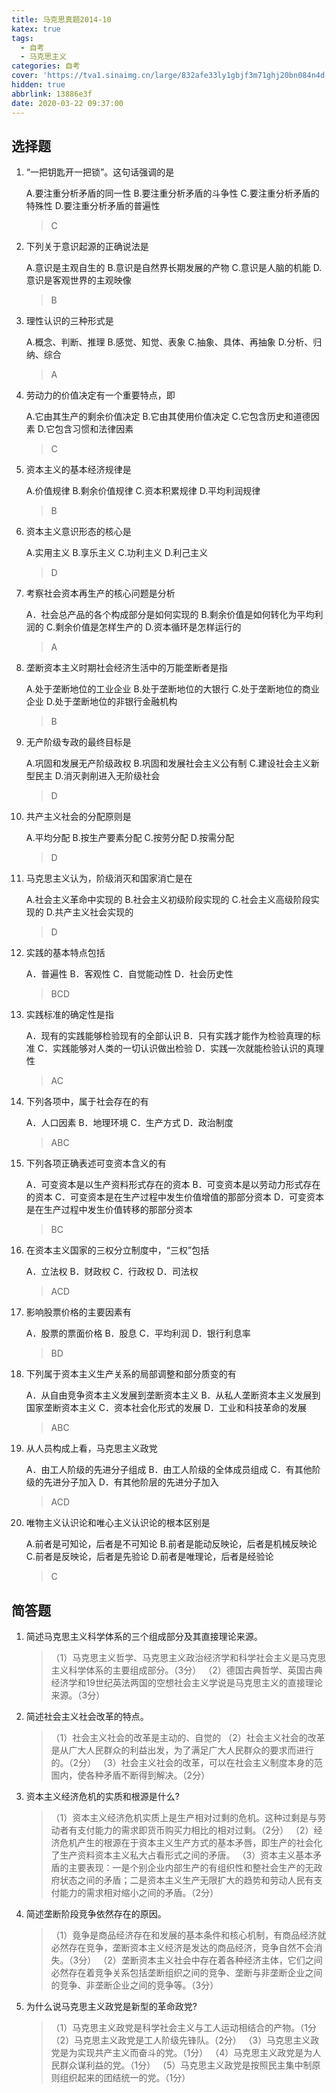 ```yaml
---
title: 马克思真题2014-10
katex: true
tags:
  - 自考
  - 马克思主义
categories: 自考
cover: 'https://tva1.sinaimg.cn/large/832afe33ly1gbjf3m71ghj20bn084n4d.jpg'
hidden: true
abbrlink: 13886e3f
date: 2020-03-22 09:37:00
---
```


## 选择题

1. “一把钥匙开一把锁”。这句话强调的是

   A.要注重分析矛盾的同一性
   B.要注重分析矛盾的斗争性
   C.要注重分析矛盾的特殊性
   D.要注重分析矛盾的普遍性

   > C

2. 下列关于意识起源的正确说法是

   A.意识是主观自生的 
   B.意识是自然界长期发展的产物
   C.意识是人脑的机能 
   D.意识是客观世界的主观映像

   > B

3. 理性认识的三种形式是

   A.概念、判断、推理 
   B.感觉、知觉、表象
   C.抽象、具体、再抽象
   D.分析、归纳、综合

   > A

4. 劳动力的价值决定有一个重要特点，即

   A.它由其生产的剩余价值决定
   B.它由其使用价值决定
   C.它包含历史和道德因素
   D.它包含习惯和法律因素

   > C

5. 资本主义的基本经济规律是

   A.价值规律
   B.剩余价值规律
   C.资本积累规律
   D.平均利润规律

   > B

6. 资本主义意识形态的核心是

   A.实用主义 
   B.享乐主义
   C.功利主义
   D.利己主义

   > D

7. 考察社会资本再生产的核心问题是分析

   A．社会总产品的各个构成部分是如何实现的
   B.剩余价值是如何转化为平均利润的
   C.剩余价值是怎样生产的
   D.资本循环是怎样运行的

   > A

8. 垄断资本主义时期社会经济生活中的万能垄断者是指

   A.处于垄断地位的工业企业
   B.处于垄断地位的大银行
   C.处于垄断地位的商业企业
   D.处于垄断地位的非银行金融机构

   > B

9. 无产阶级专政的最终目标是

   A.巩固和发展无产阶级政权
   B.巩固和发展社会主义公有制
   C.建设社会主义新型民主
   D.消灭剥削进入无阶级社会

   > D

10. 共产主义社会的分配原则是

    A.平均分配
    B.按生产要素分配
    C.按劳分配
    D.按需分配

    > D

11. 马克思主义认为，阶级消灭和国家消亡是在

    A.社会主义革命中实现的
    B.社会主义初级阶段实现的
    C.社会主义高级阶段实现的
    D.共产主义社会实现的

    > D

12. 实践的基本特点包括

    A．普遍性
    B．客观性
    C．自觉能动性
    D．社会历史性

    > BCD

13. 实践标准的确定性是指

    A．现有的实践能够检验现有的全部认识
    B．只有实践才能作为检验真理的标准
    C．实践能够对人类的一切认识做出检验
    D．实践一次就能检验认识的真理性

    > AC

14. 下列各项中，属于社会存在的有

    A．人口因素
    B．地理环境
    C．生产方式
    D．政治制度

    > ABC

15. 下列各项正确表述可变资本含义的有

    A．可变资本是以生产资料形式存在的资本
    B．可变资本是以劳动力形式存在的资本
    C．可变资本是在生产过程中发生价值增值的那部分资本
    D．可变资本是在生产过程中发生价值转移的那部分资本

    > BC

16. 在资本主义国家的三权分立制度中，“三权”包括

    A．立法权
    B．财政权
    C．行政权
    D．司法权

    > ACD

17. 影响股票价格的主要因素有

    A．股票的票面价格
    B．股息
    C．平均利润
    D．银行利息率

    > BD

18. 下列属于资本主义生产关系的局部调整和部分质变的有

    A．从自由竞争资本主义发展到垄断资本主义
    B．从私人垄断资本主义发展到国家垄断资本主义
    C．资本社会化形式的发展
    D．工业和科技革命的发展

    > ABC

19. 从人员构成上看，马克思主义政党

    A．由工人阶级的先进分子组成
    B．由工人阶级的全体成员组成
    C．有其他阶级的先进分子加入
    D．有其他阶层的先进分子加入

    > ACD
    
20. 唯物主义认识论和唯心主义认识论的根本区别是

    A.前者是可知论，后者是不可知论
    B.前者是能动反映论，后者是机械反映论
    C.前者是反映论，后者是先验论
    D.前者是唯理论，后者是经验论

    > C

## 简答题

1. 简述马克思主义科学体系的三个组成部分及其直接理论来源。

   > （1）马克思主义哲学、马克思主义政治经济学和科学社会主义是马克思主义科学体系的主要组成部分。（3分）
   > （2）德国古典哲学、英国古典经济学和19世纪英法两国的空想社会主义学说是马克思主义的直接理论来源。（3分）

2. 简述社会主义社会改革的特点。

   > （1）社会主义社会的改革是主动的、自觉的
   > （2）社会主义社会的改革是从广大人民群众的利益出发，为了满足广大人民群众的要求而进行的。（2分）
   > （3）社会主义社会的改革，可以在社会主义制度本身的范圄内，使各种矛盾不断得到解决。（2分）

3. 资本主义经济危机的实质和根源是什么?

   > （1）资本主义经济危机实质上是生产相对过剩的危机。这种过剩是与劳动者有支付能力的需求即货币购买力相比的相对过剩。（2分）
   > （2）经济危机产生的根源在于资本主义生产方式的基本矛唇，即生产的社会化了生产资料资本主义私大占看形式之间的矛唐。
   > （3）资本主义基本矛盾的主要表现：一是个别企业内部生产的有组织性和整社会生产的无政府状态之间的矛盾；二是资本主义生产无限扩大的趋势和劳动人民有支付能力的需求相对缩小之间的矛盾。（2分）

4. 简述垄断阶段竞争依然存在的原因。

   > （1）竟争是商品经济存在和发展的基本条件和核心机制，有商品经济就必然存在竞争，垄断资本主义经济是发达的商品经济，竞争自然不会消失。（3分）
   > （2）垄断资本主义社会中存在着各种经济主体，它们之间必然存在着竞争关系包括垄断组织之间的竞争、垄断与非垄断企业之间的竞争、非垄断企业之间的竞争等。（3分）

5. 为什么说马克思主义政党是新型的革命政党?

   > （1）马克思主义政党是科学社会主义与工人运动相结合的产物。（1分
   > （2）马克思主义政党是工人阶级先锋队。（2分）
   > （3）马克思主义政党是为实现共产主义而奋斗的党。（1分）
   > （4）马克思主义政党是为人民群众谋利益的党。（1分）
   > （5）马克思主义政党是按照民主集中制原则组织起来的团结统一的党。（1分）